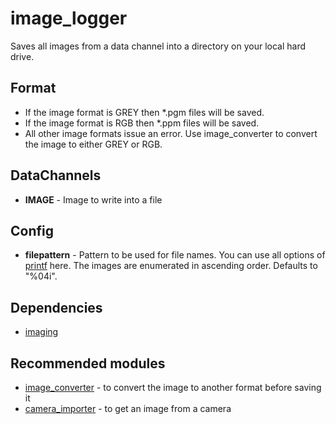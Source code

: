 # image_logger

Saves all images from a data channel into a directory on your local hard drive.

## Format
- If the image format is GREY then *.pgm files will be saved.
- If the image format is RGB then *.ppm files will be saved.
- All other image formats issue an error. Use image_converter to convert the image to either GREY or RGB.

## DataChannels
- **IMAGE** - Image to write into a file

## Config
- **filepattern** - Pattern to be used for file names. You can use all options of [printf](http://www.cplusplus.com/reference/cstdio/printf/) here. The images are enumerated in ascending order. Defaults to "%04i".

## Dependencies
- [imaging](https://github.com/syxolk/imaging)

## Recommended modules
- [image_converter](https://github.com/syxolk/image_converter) - to convert the image to another format before saving it
- [camera_importer](https://github.com/Phibedy/camera) - to get an image from a camera
